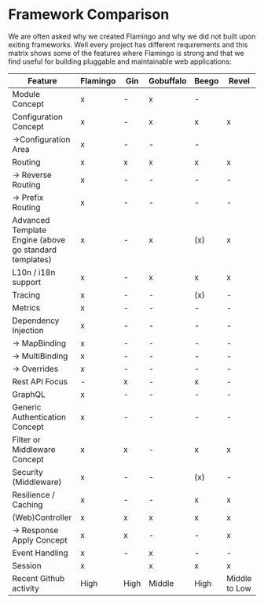 # Framework Comparison

We are often asked why we created Flamingo and why we did not built upon exiting frameworks.
Well every project has different requirements and this matrix shows some of the features where Flamingo is strong and 
that we find useful for building pluggable and maintainable web applications:


| Feature                                                 | Flamingo | Gin  | Gobuffalo | Beego | Revel         |
|---------------------------------------------------------|----------|------|-----------|-------|---------------|
| Module Concept                                          | x        | -    | x         | -     |               |
| Configuration Concept                                   | x        | -    | x         | x     | x             |
| ->Configuration Area                                    | x        | -    | -         | -     |               |
| Routing                                                 | x        | x    | x         | x     | x             |
| -> Reverse Routing                                      | x        | -    | -         | -     | -             |
| -> Prefix Routing                                       | x        | -    | -         | -     | -             |
| Advanced Template Engine  (above go standard templates) | x        | -    | x         | (x)   | x             |
| L10n / i18n support                                     | x        | -    | x         | x     | x             |
| Tracing                                                 | x        | -    | -         | (x)   | -             |
| Metrics                                                 | x        | -    | -         | -     | -             |
| Dependency Injection                                    | x        | -    | -         | -     | -             |
| -> MapBinding                                           | x        | -    | -         | -     | -             |
| -> MultiBinding                                         | x        | -    | -         | -     | -             |
| -> Overrides                                            | x        | -    | -         | -     | -             |
| Rest API Focus                                          | -        | x    | -         | x     | -             |
| GraphQL                                                 | x        | -    | -         | -     | -             |
| Generic Authentication Concept                          | x        | -    | -         | -     | -             |
| Filter or Middleware Concept                            | x        | x    | -         | x     | x             |
| Security (Middleware)                                   | x        | -    | -         | (x)   | -             |
| Resilience / Caching                                    | x        | -    | -         | x     | x             |
| (Web)Controller                                         | x        | x    | x         | x     | x             |
| -> Response Apply Concept                               | x        | x    | -         | -     | x             |
| Event Handling                                          | x        | -    | x         | -     | -             |
| Session                                                 | x        |      | x         | x     | x             |
| Recent Github activity                                  | High     | High | Middle    | High  | Middle to Low |